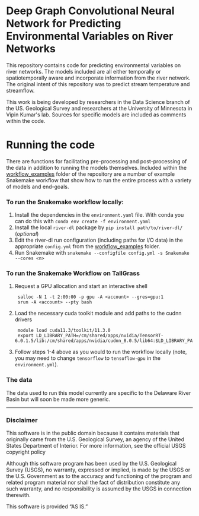 # Deep Graph Convolutional Neural Network for Predicting Environmental Variables on River Networks
This repository contains code for predicting environmental variables on river networks.  The models included are all either
temporally or spatiotemporally aware and incorporate information from the river network. The original intent of 
this repository was to predict stream temperature and streamflow. 

This work is being developed by researchers in the Data Science branch of the US. Geological Survey and researchers at the 
University of Minnesota in Vipin Kumar's lab. Sources for specific models are included as comments within the code.

# Running the code
There are functions for facilitating pre-processing and post-processing of the data in addition to running the models themselves. 
Included within the [workflow_examples](workflow_examples) folder of the repository are a number of example Snakemake workflow that show how to
run the entire process with a variety of models and end-goals. 

### To run the Snakemake workflow locally:

1. Install the dependencies in the `environment.yaml` file. With conda you can do this with `conda env create -f environment.yaml`
2. Install the local `river-dl` package by `pip install path/to/river-dl/` (_optional_)
3. Edit the river-dl run configuration (including paths for I/O data) in the appropriate `config.yml`
from the [workflow_examples](workflow_examples) folder.
4. Run Snakemake with `snakemake --configfile config.yml -s Snakemake --cores <n>`

### To run the Snakemake Workflow on TallGrass
1. Request a GPU allocation and start an interactive shell

        salloc -N 1 -t 2:00:00 -p gpu -A <account> --gres=gpu:1 
        srun -A <account> --pty bash

2. Load the necessary cuda toolkit module and add paths to the cudnn drivers
        
        module load cuda11.3/toolkit/11.3.0 
        export LD_LIBRARY_PATH=/cm/shared/apps/nvidia/TensorRT-6.0.1.5/lib:/cm/shared/apps/nvidia/cudnn_8.0.5/lib64:$LD_LIBRARY_PATH
3. Follow steps 1-4 above as you would to run the workflow locally (note, you may need to change `tensorflow`
to `tensoflow-gpu` in the `environment.yml`). 

### The data
The data used to run this model currently are specific to the Delaware River Basin but will soon be made more generic.

___

### Disclaimer
This software is in the public domain because it contains materials that originally came from the U.S. Geological Survey, an agency of the United States Department of Interior. For more information, see the official USGS copyright policy

Although this software program has been used by the U.S. Geological Survey (USGS), no warranty, expressed or implied, is made by the USGS or the U.S. Government as to the accuracy and functioning of the program and related program material nor shall the fact of distribution constitute any such warranty, and no responsibility is assumed by the USGS in connection therewith.

This software is provided “AS IS.”
